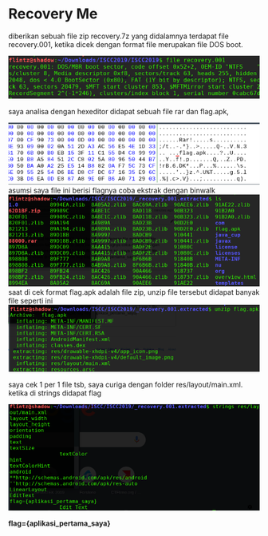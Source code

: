# Recovery Me
diberikan sebuah file zip recovery.7z
yang didalamnya terdapat file recovery.001, ketika dicek dengan format file merupakan file DOS boot.

<img src="../img/1.png"/>

saya analisa dengan hexeditor didapat sebuah file rar dan flag.apk, 

<img src="../img/5.png"/>
asumsi saya file ini berisi flagnya 
coba ekstrak dengan binwalk 

<img src="../img/2.png"/>
saat di cek format flag.apk adalah file zip, unzip file tersebut didapat banyak file seperti ini

<img src="../img/3.png"/>

saya cek 1 per 1 file tsb, saya curiga dengan folder res/layout/main.xml. 
ketika di strings didapat flag 

<img src="../img/4.png"/>

**flag={aplikasi_pertama_saya}**
 
